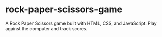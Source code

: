 # rock-paper-scissors-game
A Rock Paper Scissors game built with HTML, CSS, and JavaScript. Play against the computer and track scores.
